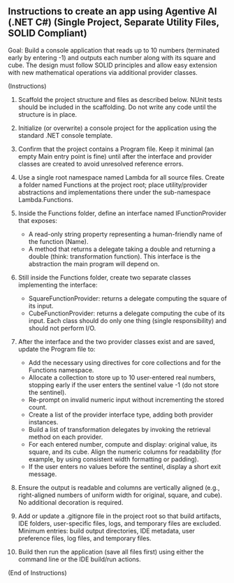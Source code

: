 ## Instructions to create an app using Agentive AI (.NET C#) (Single Project, Separate Utility Files, SOLID Compliant)

Goal: Build a console application that reads up to 10 numbers (terminated early by entering -1) and outputs each number along with its square and cube. The design must follow SOLID principles and allow easy extension with new mathematical operations via additional provider classes.

(Instructions)

1. Scaffold the project structure and files as described below. NUnit tests should be included in the scaffolding. Do not write any code until the structure is in place.

2. Initialize (or overwrite) a console project for the application using the standard .NET console template.

3. Confirm that the project contains a Program file. Keep it minimal (an empty Main entry point is fine) until after the interface and provider classes are created to avoid unresolved reference errors.

4. Use a single root namespace named Lambda for all source files. Create a folder named Functions at the project root; place utility/provider abstractions and implementations there under the sub-namespace Lambda.Functions.

5. Inside the Functions folder, define an interface named IFunctionProvider that exposes:
   - A read-only string property representing a human-friendly name of the function (Name).
   - A method that returns a delegate taking a double and returning a double (think: transformation function).
   This interface is the abstraction the main program will depend on.

6. Still inside the Functions folder, create two separate classes implementing the interface:
   - SquareFunctionProvider: returns a delegate computing the square of its input.
   - CubeFunctionProvider: returns a delegate computing the cube of its input.
   Each class should do only one thing (single responsibility) and should not perform I/O.

7. After the interface and the two provider classes exist and are saved, update the Program file to:
   - Add the necessary using directives for core collections and for the Functions namespace.
   - Allocate a collection to store up to 10 user-entered real numbers, stopping early if the user enters the sentinel value -1 (do not store the sentinel).
   - Re-prompt on invalid numeric input without incrementing the stored count.
   - Create a list of the provider interface type, adding both provider instances.
   - Build a list of transformation delegates by invoking the retrieval method on each provider.
   - For each entered number, compute and display: original value, its square, and its cube. Align the numeric columns for readability (for example, by using consistent width formatting or padding).
   - If the user enters no values before the sentinel, display a short exit message.

8. Ensure the output is readable and columns are vertically aligned (e.g., right-aligned numbers of uniform width for original, square, and cube). No additional decoration is required.

9. Add or update a .gitignore file in the project root so that build artifacts, IDE folders, user-specific files, logs, and temporary files are excluded. Minimum entries: build output directories, IDE metadata, user preference files, log files, and temporary files.

10. Build then run the application (save all files first) using either the command line or the IDE build/run actions.

(End of Instructions)